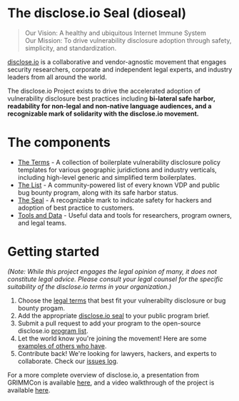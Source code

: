 # The disclose.io Seal (dioseal)

> Our Vision: A healthy and ubiquitous Internet Immune System  
> Our Mission: To drive vulnerability disclosure adoption through safety, simplicity, and standardization.  

[disclose.io](https://disclose.io) is a collaborative and vendor-agnostic movement that engages security researchers, corporate and independent legal experts, and industry leaders from all around the world. 

The disclose.io Project exists to drive the accelerated adoption of vulnerability disclosure best practices including **bi-lateral safe harbor, readability for non-legal and non-native language audiences, and a recognizable mark of solidarity with the disclose.io movement.**  

# The components
- [The Terms](https://github.com/disclose/dioterms) - A collection of boilerplate vulnerability disclosure policy templates for various geographic juridictions and industry verticals, including high-level generic and simplified term boilerplates.
- [The List](https://github.com/disclose/diodb) - A community-powered list of every known VDP and public bug bounty program, along with its safe harbor status.
- [The Seal](https://github.com/disclose/dioseal) - A recognizable mark to indicate safety for hackers and adoption of best practice to customers.
- [Tools and Data](https://github.com/disclose/diodata) - Useful data and tools for researchers, program owners, and legal teams.


# Getting started

*(Note: While this project engages the legal opinion of many, it does not constitute legal advice. Please consult your legal counsel for the specific suitability of the disclose.io terms in your organization.)*

1. Choose the [legal terms](https://github.com/disclose/terms) that best fit your vulnerabilty disclosure or bug bounty progam.
2. Add the appropriate [disclose.io seal](https://github.com/disclose/seal) to your public program brief.
3. Submit a pull request to add your program to the open-source disclose.io [program list](https://github.com/disclose/list).
4. Let the world know you're joining the movement! Here are some [examples of others who have](https://github.com/disclose/list/program-list/program-list.json).
4. Contribute back! We're looking for lawyers, hackers, and experts to collaborate. Check our [issues log](https://github.com/disclose/disclose/issues).

For a more complete overview of disclose.io, a presentation from GRIMMCon is available [here](https://m.disclose.io/2ZuYjkg), and a video walkthrough of the project is available [here](https://www.youtube.com/watch?v=ARWG35whYLs).  
